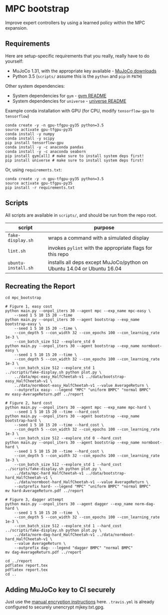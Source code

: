 # MPC bootstrap

Improve expert controllers by using a learned policy within the MPC expansion.

## Requirements

Here are setup-specific requirements that you really, really have to do yourself:

* MuJoCo 1.31, with the appropriate key available - [MuJoCo downloads](https://www.roboti.us/index.html)
* Python 3.5 (`scripts/` assume this is the `python` and `pip` in `PATH`)

Other system dependencies:

* System dependencies for `gym` - [gym README](https://github.com/openai/gym/blob/master/README.rst)
* System dependencies for `universe` - [universe README](https://github.com/openai/universe/blob/master/README.rst)

Example conda installation with GPU (for CPU, modify `tensorflow-gpu` to `tensorflow`)

    conda create -y -n gpu-tfgpu-py35 python=3.5
    source activate gpu-tfgpu-py35
    conda install -y numpy
    conda install -y scipy
    pip install tensorflow-gpu
    conda install -y -c anaconda pandas
    conda install -y -c anaconda seaborn
    pip install gym[all] # make sure to install system deps first!
    pip install universe # make sure to install system deps first!

Or, using `requirements.txt`:

    conda create -y -n gpu-tfgpu-py35 python=3.5
    source activate gpu-tfgpu-py35
    pip install -r requirements.txt
    
## Scripts

All scripts are available in `scripts/`, and should be run from the repo root.

| script | purpose |
| ------ | ------- |
| `fake-display.sh` | wraps a command with a simulated display |
| `lint.sh` | invokes `pylint` with the appropriate flags for this repo |
| `ubuntu-install.sh` | installs all deps except MuJoCo/python on Ubuntu 14.04 or Ubuntu 16.04 |

## Recreating the Report

    cd mpc_bootstrap

    # Figure 1, easy cost
    python main.py --onpol_iters 30 --agent mpc --exp_name mpc-easy \
        --seed 1 5 10 15 20 --time
    python main.py --onpol_iters 30 --agent bootstrap --exp_name bootstrap-easy \
        --seed 1 5 10 15 20 --time \
        --con_depth 5 --con_width 32 --con_epochs 100 --con_learning_rate 1e-3 \
        --con_batch_size 512 --explore_std 0
    python main.py --onpol_iters 30 --agent bootstrap --exp_name normboot-easy \
        --seed 1 5 10 15 20 --time \
        --con_depth 5 --con_width 32 --con_epochs 100 --con_learning_rate 1e-3 \
        --con_batch_size 512 --explore_std 1
    ../scripts/fake-display.sh python plot.py \
        ../data/mpc-easy_HalfCheetah-v1 ../data/bootstrap-easy_HalfCheetah-v1 \
        ../data/normboot-easy_HalfCheetah-v1 --value AverageReturn \
        --outprefix easy- --legend "MPC" "uniform BMPC" "normal BMPC"
    mv easy-AverageReturn.pdf ../report

    # Figure 2, hard cost
    python main.py --onpol_iters 30 --agent mpc --exp_name mpc-hard \
        --seed 1 5 10 15 20 --time --hard_cost
    python main.py --onpol_iters 30 --agent bootstrap --exp_name bootstrap-hard \
        --seed 1 5 10 15 20 --time --hard_cost \
        --con_depth 5 --con_width 32 --con_epochs 100 --con_learning_rate 1e-3 \
        --con_batch_size 512 --explore_std 0 --hard_cost
    python main.py --onpol_iters 30 --agent bootstrap --exp_name normboot-hard \
        --seed 1 5 10 15 20 --time --hard_cost \
        --con_depth 5 --con_width 32 --con_epochs 100 --con_learning_rate 1e-3 \
        --con_batch_size 512 --explore_std 1 --hard_cost
    ../scripts/fake-display.sh python plot.py \
        ../data/mpc-hard_HalfCheetah-v1 ../data/bootstrap-hard_HalfCheetah-v1 \
        ../data/normboot-hard_HalfCheetah-v1 --value AverageReturn \
        --outprefix hard- --legend "MPC" "uniform BMPC" "normal BMPC"
    mv hard-AverageReturn.pdf ../report

    # Figure 3, dagger attempt
    python main.py --onpol_iters 30 --agent dagger --exp_name norm-dag-hard \
        --seed 1 5 10 15 20 --time  \
        --con_depth 5 --con_width 32 --con_epochs 100 --con_learning_rate 1e-3 \
        --con_batch_size 512 --explore_std 1 --hard_cost
    ../scripts/fake-display.sh python plot.py \
        ../data/norm-dag-hard_HalfCheetah-v1 ../data/normboot-hard_HalfCheetah-v1 \
        --value AverageReturn \
        --outprefix dag- --legend "dagger BMPC" "normal BMPC"
    mv dag-AverageReturn.pdf ../report

    cd ../report
    pdflatex report.tex
    pdflatex report.tex
    cd ..

## Adding MuJoCo key to CI securely

Just use the [manual encryption instructions](https://docs.travis-ci.com/user/encrypting-files/#Manual-Encryption) here. `.travis.yml` is already configured to securely unencrypt mjkey.txt.gpg.
